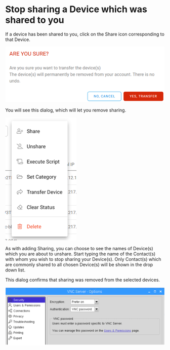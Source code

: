 # Stop sharing a Device which was shared to you

If a device has been shared to you, click on the Share icon corresponding to that Device.  

![](../../.gitbook/assets/image%20%2883%29.png)

You will see this dialog, which will let you remove sharing.

![](../../.gitbook/assets/image%20%28270%29.png)

As with adding Sharing, you can choose to see the names of Device\(s\) which you are about to unshare.  Start typing the name of the Contact\(s\) with whom you wish to stop sharing your Device\(s\).  Only Contact\(s\) which are commonly shared to all chosen Device\(s\) will be shown in the drop down list.

This dialog confirms that sharing was removed from the selected devices.

![](../../.gitbook/assets/image%20%28386%29.png)

